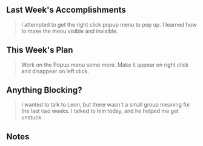## Last Week's Accomplishments

> I attempted to get the right click popup menu to pop up. I learned how to make the menu visible
> and invisible.

## This Week's Plan

> Work on the Popup menu some more. Make it appear on right click and disappear on left click.

## Anything Blocking?

> I wanted to talk to Leon, but there wasn't a small group meaning for the last two weeks.
> I talked to him today, and he helped me get unstuck.


## Notes